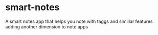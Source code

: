 # smart-notes
A smart notes app that helps you note with taggs and simillar features adding another dimension to note apps
